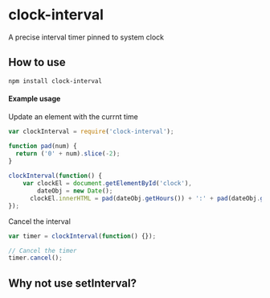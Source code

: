# clock-interval
A precise interval timer pinned to system clock

## How to use
```
npm install clock-interval
```

#### Example usage
Update an element with the currnt time
```js
var clockInterval = require('clock-interval');

function pad(num) {
  return ('0' + num).slice(-2);
}
  
clockInterval(function() {
    var clockEl = document.getElementById('clock'),
        dateObj = new Date(); 
      clockEl.innerHTML = pad(dateObj.getHours()) + ':' + pad(dateObj.getMinutes()) + ':' + pad(dateObj.getSeconds());
});
```

Cancel the interval
```js
var timer = clockInterval(function() {});

// Cancel the timer
timer.cancel();
```

## Why not use setInterval?

